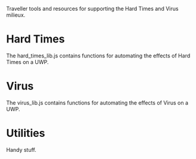Traveller tools and resources for supporting the Hard Times and Virus milieux.

# Hard Times
The hard_times_lib.js contains functions for automating the effects of Hard Times on a UWP.

# Virus
The virus_lib.js contains functions for automating the effects of Virus on a UWP.

# Utilities
Handy stuff.
